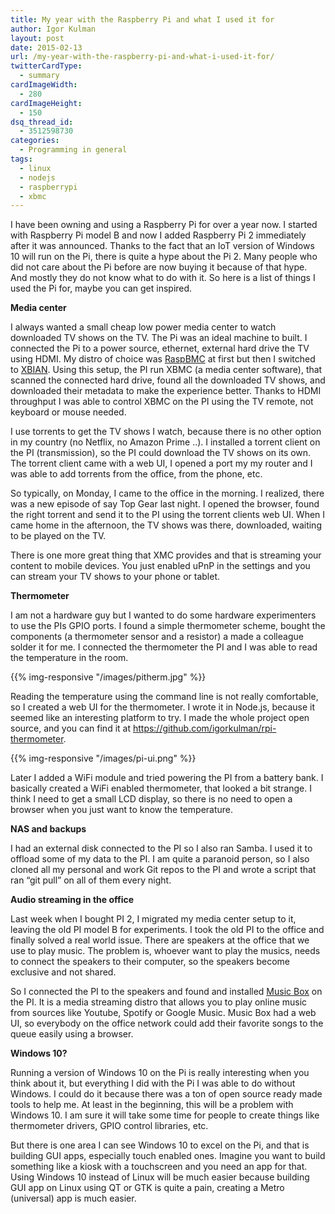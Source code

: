 ```yaml
---
title: My year with the Raspberry Pi and what I used it for
author: Igor Kulman
layout: post
date: 2015-02-13
url: /my-year-with-the-raspberry-pi-and-what-i-used-it-for/
twitterCardType:
  - summary
cardImageWidth:
  - 280
cardImageHeight:
  - 150
dsq_thread_id:
  - 3512598730
categories:
  - Programming in general
tags:
  - linux
  - nodejs
  - raspberrypi
  - xbmc
---
```

I have been owning and using a Raspberry Pi for over a year now. I started with Raspberry Pi model B and now I added Raspberry Pi 2 immediately after it was announced. Thanks to the fact that an IoT version of Windows 10 will run on the Pi, there is quite a hype about the Pi 2. Many people who did not care about the Pi before are now buying it because of that hype. And mostly they do not know what to do with it. So here is a list of things I used the Pi for, maybe you can get inspired.

**Media center**

I always wanted a small cheap low power media center to watch downloaded TV shows on the TV. The Pi was an ideal machine to built. I connected the Pi to a power source, ethernet, external hard drive the TV using HDMI. My distro of choice was [RaspBMC][1] at first but then I switched to [XBIAN][2]. Using this setup, the PI run XBMC (a media center software), that scanned the connected hard drive, found all the downloaded TV shows, and downloaded their metadata to make the experience better. Thanks to HDMI throughput I was able to control XBMC on the PI using the TV remote, not keyboard or mouse needed. 

<!--more-->

I use torrents to get the TV shows I watch, because there is no other option in my country (no Netflix, no Amazon Prime ..). I installed a torrent client on the PI (transmission), so the PI could download the TV shows on its own. The torrent client came with a web UI, I opened a port my my router and I was able to add torrents from the office, from the phone, etc.

So typically, on Monday, I came to the office in the morning. I realized, there was a new episode of say Top Gear last night. I opened the browser, found the right torrent and send it to the PI using the torrent clients web UI. When I came home in the afternoon, the TV shows was there, downloaded, waiting to be played on the TV.

There is one more great thing that XMC provides and that is streaming your content to mobile devices. You just enabled uPnP in the settings and you can stream your TV shows to your phone or tablet.

**Thermometer**

I am not a hardware guy but I wanted to do some hardware experimenters to use the PIs GPIO ports. I found a simple thermometer scheme, bought the components (a thermometer sensor and a resistor) a made a colleague solder it for me. I connected the thermometer the PI and I was able to read the temperature in the room.

{{% img-responsive "/images/pitherm.jpg" %}}

Reading the temperature using the command line is not really comfortable, so I created a web UI for the thermometer. I wrote it in Node.js, because it seemed like an interesting platform to try. I made the whole project open source, and you can find it at <https://github.com/igorkulman/rpi-thermometer>. 

{{% img-responsive "/images/pi-ui.png" %}}

Later I added a WiFi module and tried powering the PI from a battery bank. I basically created a WiFi enabled thermometer, that looked a bit strange. I think I need to get a small LCD display, so there is no need to open a browser when you just want to know the temperature. 

**NAS and backups**

I had an external disk connected to the PI so I also ran Samba. I used it to offload some of my data to the PI. I am quite a paranoid person, so I also cloned all my personal and work Git repos to the PI and wrote a script that ran &#8220;git pull&#8221; on all of them every night. 

**Audio streaming in the office**

Last week when I bought PI 2, I migrated my media center setup to it, leaving the old PI model B for experiments. I took the old PI to the office and finally solved a real world issue. There are speakers at the office that we use to play music. The problem is, whoever want to play the musics, needs to connect the speakers to their computer, so the speakers become exclusive and not shared.

So I connected the PI to the speakers and found and installed [Music Box][7] on the PI. It is a media streaming distro that allows you to play online music from sources like Youtube, Spotify or Google Music. Music Box had a web UI, so everybody on the office network could add their favorite songs to the queue easily using a browser.

**Windows 10?**

Running a version of Windows 10 on the Pi is really interesting when you think about it, but everything I did with the Pi I was able to do without Windows. I could do it because there was a ton of open source ready made tools to help me. At least in the beginning, this will be a problem with Windows 10. I am sure it will take some time for people to create things like thermometer drivers, GPIO control libraries, etc. 

But there is one area I can see Windows 10 to excel on the Pi, and that is building GUI apps, especially touch enabled ones. Imagine you want to build something like a kiosk with a touchscreen and you need an app for that. Using Windows 10 instead of Linux will be much easier because building GUI app on Linux using QT or GTK is quite a pain, creating a Metro (universal) app is much easier.

 [1]: http://www.raspbmc.com/
 [2]: http://www.xbian.org/
 [7]: http://www.woutervanwijk.nl/pimusicbox/